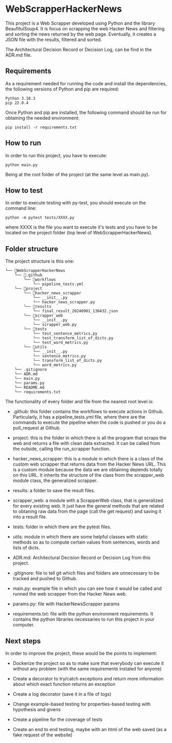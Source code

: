 # WebScrapperHackerNews

This project is a Web Scrapper developed using Python and the library BeaufitulSoup4.
It is focus on scrapping the web Hacker News and filtering and sorting the news returned by the web page. Eventually, it creates a JSON file with the results, filtered and sorted.

The Architectural Decision Record or Decision Log, can be find in the ADR.md file.


## Requirements

As a requirement needed for running the code and install the dependencies, the following versions of Python and pip are required:
```
Python 3.10.3
pip 22.0.4 
```


Once Python and pip are installed, the following command should be run for obtaining the needed environment:
```
pip install -r requirements.txt
```


## How to run

In order to run this project, you have to execute:

```
python main.py
```

Being at the root folder of the project (at the same level as main.py).


## How to test

In order to execute testing with py-test, you should execute on the command line:
```
python -m pytest tests/XXXX.py 
```
where XXXX is the file you want to execute it's tests and you have to be located on the project folder (top level of WebScrapperHackerNews).



## Folder structure

The project structure is this one:

```
└── 📁WebScrapperHackerNews
    └── 📁.github
        └── 📁workflows
            └── pipeline_tests.yml
    └── 📁project
        └── 📁hacker_news_scrapper
            └── __init__.py
            └── hacker_news_scrapper.py
        └── 📁results
            └── final_result_20240901_130432.json
        └── 📁scrapper_web
            └── __init__.py
            └── scrapper_web.py
        └── 📁tests
            └── test_sentence_metrics.py
            └── test_transform_list_of_dicts.py
            └── test_word_metrics.py
        └── 📁utils
            └── __init__.py
            └── sentence_metrics.py
            └── transform_list_of_dicts.py
            └── word_metrics.py
    └── .gitignore
    └── ADR.md
    └── main.py
    └── params.py
    └── README.md
    └── requirements.txt
```

The functionality of every folder and file from the nearest root level is:

* .github: this folder contains the workflows to execute actions in Github. Particularly, it has a pipeline_tests.yml file, where there are the commands to execute the pipeline when the code is pushed or you do a pull_request at Github.

* project: this is the folder in which there is all the program that scraps the web and returns a file with clean data extracted. It can be called from the outside, calling the run_scrapper function.

* hacker_news_scrapper: this is a module in which there is a class of the custom web scrapper that returns data from the Hacker News URL. This is a custom module because the data we are obtaining depends totally on this URL. It inherits the structure of the class from the scrapper_web module class, the generalized scrapper.

* results: a folder to save the result files.

* scrapper_web: a module with a ScrapperWeb class, that is generalized for every existing web. It just have the general methods that are related to obtaning raw data from the page (call the get request) and saving it into a result file.

* tests: folder in which there are the pytest files.

* utils: module in which there are some helpful classes with static methods so as to compute certain values from sentences, words and lists of dicts.

* ADR.md: Architectural Decision Record or Decision Log from this project.

* .gitignore: file to tell git which files and folders are unnecessary to be tracked and pushed to Github.

* main.py: example file in which you can see how it would be called and runned the web scrapper from the Hacker News web.

* params.py: file with HackerNewsScrapper params

* requirements.txt: file with the python environment requirements. It contains the python libraries necessaries to run this project in your computer.



## Next steps

In order to improve the project, these would be the points to implement:

* Dockerize the project so as to make sure that everybody can execute it without any problem (with the same requirements instaled for anyone)

* Create a decorator to try/catch exceptions and return more information about which exact function returns an exception

* Create a log decorator (save it in a file of logs)

* Change example-based testing for properties-based testing with hypothesis and givens

* Create a pipeline for the coverage of tests

* Create an end to end testing, maybe with an html of the web saved (as a fake request of the website)

